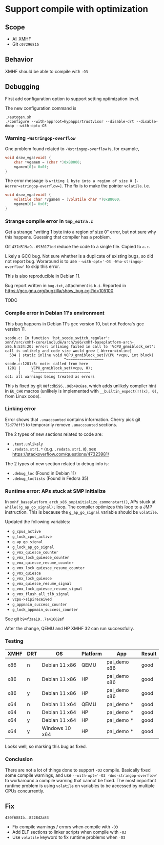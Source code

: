 # Support compile with optimization

## Scope
* All XMHF
* Git `c07296815`

## Behavior
XMHF should be able to compile with `-O3`

## Debugging

First add configuration option to support setting optimization level.

The new configuration command is
```
./autogen.sh
./configure --with-approot=hypapps/trustvisor --disable-drt --disable-dmap --with-opt=-O3
```

### Warning `-Wstringop-overflow`

One problem found related to `-Wstringop-overflow` is, for example,
```c
void draw_vga(void) {
	char *vgamem = (char *)0xB8000;
	vgamem[0]= 0x0f;
}
```

The error message is
`writing 1 byte into a region of size 0 [-Werror=stringop-overflow=]`. The fix
is to make the pointer `volatile`. i.e.
```c
void draw_vga(void) {
	volatile char *vgamem = (volatile char *)0xB8000;
	vgamem[0]= 0x0f;
}
```

### Strange compile error in `tmp_extra.c`

Get a strange "writing 1 byte into a region of size 0" error, but not sure why
this happens. Guessing that compiler has a problem.

Git `437d519a9..6930171dd` reduce the code to a single file. Copied to `a.c`.

Likely a GCC bug. Not sure whether is a duplicate of existing bugs, so did not
report bug. Woraround is to use `--with-opt='-O3 -Wno-stringop-overflow'` to
skip this error.

This is also reproducible in Debian 11.

Bug report written in `bug.txt`, attachment is `b.i`. Reported in
<https://gcc.gnu.org/bugzilla/show_bug.cgi?id=105100>

TODO

### Compile error in Debian 11's environment

This bug happens in Debian 11's gcc version 10, but not Fedora's gcc version 11.
```
scode.c: In function 'hpt_scode_switch_regular':
xmhf/src/xmhf-core/include/arch/x86/xmhf-baseplatform-arch-x86.h:534:20: error: inlining failed in call to 'VCPU_gnmiblock_set': call is unlikely and code size would grow [-Werror=inline]
  534 | static inline void VCPU_gnmiblock_set(VCPU *vcpu, int block)
      |                    ^~~~~~~~~~~~~~~~~~
scode.c:1281:5: note: called from here
 1281 |     VCPU_gnmiblock_set(vcpu, 0);
      |     ^~~~~~~~~~~~~~~~~~~~~~~~~~~
cc1: all warnings being treated as errors
```

This is fixed by git `08fcdb596..98b48c6aa`, which adds unlikely compiler hint
in `EU_CHK` macros (unlikely is implemented with `__builtin_expect(!!(x), 0)`,
from Linux code).

### Linking error

Error shows that `.unaccounted` contains information. Cherry pick git
`72d77dff3` to temporarily remove `.unaccounted` sections.

The 2 types of new sections related to code are:
* `.text.unlikely`
* `.rodata.str1.*` (e.g. `.rodata.str1.8`), see
  <https://stackoverflow.com/questions/47323981/>

The 2 types of new section related to debug info is:
* `.debug_loc` (Found in Debian 11)
* `.debug_loclists` (Found in Fedora 35)

### Runtime error: APs stuck at SMP initialize

In `xmhf_baseplatform_arch_x86_smpinitialize_commonstart()`, APs stuck at
`while(!g_ap_go_signal);` loop. The compiler optimizes this loop to a JMP
instruction. This is because the `g_ap_go_signal` variable should be
`volatile`.

Updated the following variables:
* `g_cpus_active`
* `g_lock_cpus_active`
* `g_ap_go_signal`
* `g_lock_ap_go_signal`
* `g_vmx_quiesce_counter`
* `g_vmx_lock_quiesce_counter`
* `g_vmx_quiesce_resume_counter`
* `g_vmx_lock_quiesce_resume_counter`
* `g_vmx_quiesce `
* `g_vmx_lock_quiesce`
* `g_vmx_quiesce_resume_signal`
* `g_vmx_lock_quiesce_resume_signal`
* `g_vmx_flush_all_tlb_signal`
* `vcpu->sipireceived`
* `g_appmain_success_counter`
* `g_lock_appmain_success_counter`

See git `b94f3aa19..7a41602ef`

After the change, QEMU and HP XMHF 32 can run successfully.

### Testing

| XMHF | DRT | OS             | Platform | App          | Result |
|------|-----|----------------|----------|--------------|--------|
| x86  | n   | Debian 11 x86  | QEMU     | pal_demo x86 | good   |
| x86  | n   | Debian 11 x86  | HP       | pal_demo x86 | good   |
| x86  | y   | Debian 11 x86  | HP       | pal_demo x86 | good   |
| x64  | n   | Debian 11 x64  | QEMU     | pal_demo *   | good   |
| x64  | n   | Debian 11 x64  | HP       | pal_demo *   | good   |
| x64  | y   | Debian 11 x64  | HP       | pal_demo *   | good   |
| x64  | y   | Windows 10 x64 | HP       | pal_demo *   | good   |

Looks well, so marking this bug as fixed.

### Conclusion

There are not a lot of things done to support `-O3` compile. Basically fixed
some compile warnings, and use `--with-opt='-O3 -Wno-stringop-overflow'` to
workaround a compile warning that cannot be fixed. The most important runtime
problem is using `volatile` on variables to be accessed by multiple CPUs
concurrently.

## Fix

`430f6881b..822842a83`
* Fix compile warnings / errors when compile with `-O3`
* Add ELF sections to linker scripts when compile with `-O3`
* Use `volatile` keyword to fix runtime problems when `-O3`

